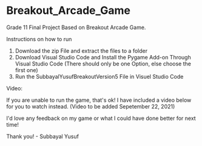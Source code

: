 # Breakout_Arcade_Game
Grade 11 Final Project Based on Breakout Arcade Game.

Instructions on how to run

1. Download the zip File and extract the files to a folder
2. Download Visual Studio Code and Install the Pygame Add-on Through Visual Studio Code (There should only be one Option, else choose the first one)
3. Run the SubbayalYusufBreakoutVersion5 File in Visuel Studio Code

Video:

If you are unable to run the game, that's ok! I have included a video below for you to watch instead. (Video to be added Sepetember 22, 2021)

I'd love any feedback on my game or what I could have done better for next time!

Thank you! - Subbayal Yusuf
